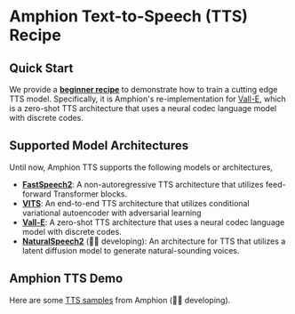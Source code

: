 
# Amphion Text-to-Speech (TTS) Recipe

## Quick Start

We provide a **[beginner recipe](VALLE/)** to demonstrate how to train a cutting edge TTS model. Specifically, it is Amphion's re-implementation for [Vall-E](https://arxiv.org/abs/2301.02111), which is a zero-shot TTS architecture that uses a neural codec language model with discrete codes.

## Supported Model Architectures

Until now, Amphion TTS supports the following models or architectures,
- **[FastSpeech2](FastSpeech2)**: A non-autoregressive TTS architecture that utilizes feed-forward Transformer blocks.
- **[VITS](VITS)**: An end-to-end TTS architecture that utilizes conditional variational autoencoder with adversarial learning
- **[Vall-E](VALLE)**: A zero-shot TTS architecture that uses a neural codec language model with discrete codes.
- **[NaturalSpeech2](NaturalSpeech2)** (👨‍💻 developing): An architecture for TTS that utilizes a latent diffusion model to generate natural-sounding voices.

## Amphion TTS Demo
Here are some [TTS samples](https://openhlt.github.io/Amphion_TTS_Demo/) from Amphion (👨‍💻 developing).
